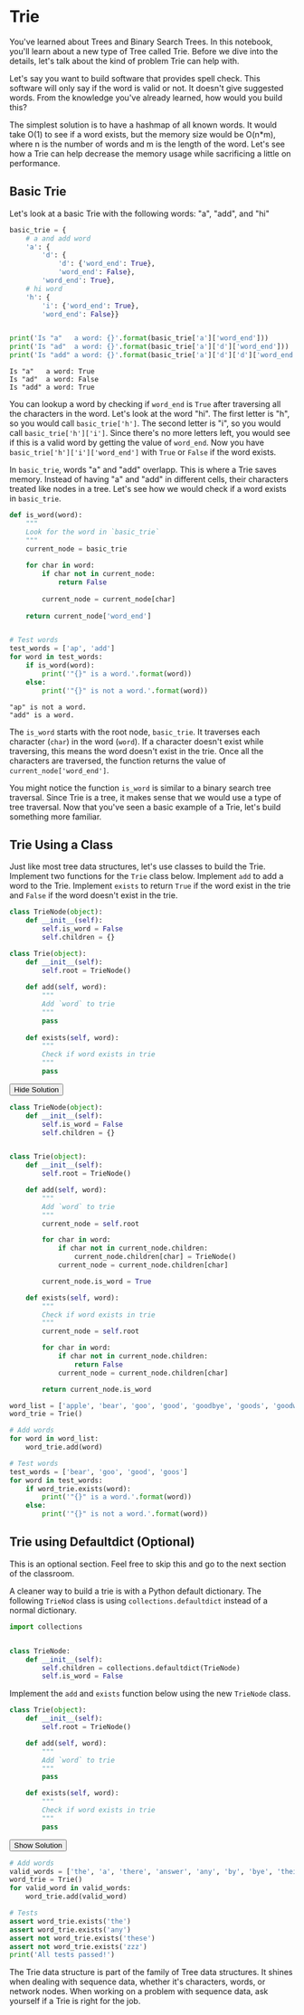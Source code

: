 
# Trie
You've learned about Trees and Binary Search Trees. In this notebook, you'll learn about a new type of Tree called Trie. Before we dive into the details, let's talk about the kind of problem Trie can help with.

Let's say you want to build software that provides spell check. This software will only say if the word is valid or not. It doesn't give suggested words. From the knowledge you've already learned, how would you build this?

The simplest solution is to have a hashmap of all known words. It would take O(1) to see if a word exists, but the memory size would be O(n\*m), where n is the number of words and m is the length of the word. Let's see how a Trie can help decrease the memory usage while sacrificing a little on performance.

## Basic Trie
Let's look at a basic Trie with the following words: "a", "add", and "hi"


```python
basic_trie = {
    # a and add word
    'a': {
        'd': {
            'd': {'word_end': True},
            'word_end': False},
        'word_end': True},
    # hi word
    'h': {
        'i': {'word_end': True},
        'word_end': False}}


print('Is "a"   a word: {}'.format(basic_trie['a']['word_end']))
print('Is "ad"  a word: {}'.format(basic_trie['a']['d']['word_end']))
print('Is "add" a word: {}'.format(basic_trie['a']['d']['d']['word_end']))
```

    Is "a"   a word: True
    Is "ad"  a word: False
    Is "add" a word: True


You can lookup a word by checking if `word_end` is `True` after traversing all the characters in the word. Let's look at the word "hi". The first letter is "h", so you would call `basic_trie['h']`. The second letter is "i", so you would call `basic_trie['h']['i']`. Since there's no more letters left, you would see if this is a valid word by getting the value of `word_end`. Now you have `basic_trie['h']['i']['word_end']` with `True` or `False` if the word exists.

In `basic_trie`, words "a" and "add" overlapp. This is where a Trie saves memory. Instead of having "a" and "add" in different cells, their characters treated like nodes in a tree. Let's see how we would check if a word exists in `basic_trie`.


```python
def is_word(word):
    """
    Look for the word in `basic_trie`
    """
    current_node = basic_trie
    
    for char in word:
        if char not in current_node:
            return False
        
        current_node = current_node[char]
    
    return current_node['word_end']


# Test words
test_words = ['ap', 'add']
for word in test_words:
    if is_word(word):
        print('"{}" is a word.'.format(word))
    else:
        print('"{}" is not a word.'.format(word))
```

    "ap" is not a word.
    "add" is a word.


The `is_word` starts with the root node, `basic_trie`. It traverses each character (`char`) in the word (`word`). If a character doesn't exist while traversing, this means the word doesn't exist in the trie. Once all the characters are traversed, the function returns the value of `current_node['word_end']`.

You might notice the function `is_word` is similar to a binary search tree traversal. Since Trie is a tree, it makes sense that we would use a type of tree traversal. Now that you've seen a basic example of a Trie, let's build something more familiar.
## Trie Using a Class
Just like most tree data structures, let's use classes to build the Trie. Implement two functions for the `Trie` class below. Implement `add` to add a word to the Trie. Implement `exists` to return `True` if the word exist in the trie and `False` if the word doesn't exist in the trie.



```python
class TrieNode(object):
    def __init__(self):
        self.is_word = False
        self.children = {}

class Trie(object):
    def __init__(self):
        self.root = TrieNode()
    
    def add(self, word):
        """
        Add `word` to trie
        """
        pass
    
    def exists(self, word):
        """
        Check if word exists in trie
        """
        pass
```

<span class="graffiti-highlight graffiti-id_h7y0qpa-id_pncadbt"><i></i><button>Hide Solution</button></span>


```python
class TrieNode(object):
    def __init__(self):
        self.is_word = False
        self.children = {}


class Trie(object):
    def __init__(self):
        self.root = TrieNode()

    def add(self, word):
        """
        Add `word` to trie
        """
        current_node = self.root

        for char in word:
            if char not in current_node.children:
                current_node.children[char] = TrieNode()
            current_node = current_node.children[char]

        current_node.is_word = True

    def exists(self, word):
        """
        Check if word exists in trie
        """
        current_node = self.root

        for char in word:
            if char not in current_node.children:
                return False
            current_node = current_node.children[char]

        return current_node.is_word
```


```python
word_list = ['apple', 'bear', 'goo', 'good', 'goodbye', 'goods', 'goodwill', 'gooses'  ,'zebra']
word_trie = Trie()

# Add words
for word in word_list:
    word_trie.add(word)

# Test words
test_words = ['bear', 'goo', 'good', 'goos']
for word in test_words:
    if word_trie.exists(word):
        print('"{}" is a word.'.format(word))
    else:
        print('"{}" is not a word.'.format(word))
```

## Trie using Defaultdict (Optional)
This is an optional section. Feel free to skip this and go to the next section of the classroom.

A cleaner way to build a trie is with a Python default dictionary. The following `TrieNod` class is using `collections.defaultdict` instead of a normal dictionary.


```python
import collections


class TrieNode:
    def __init__(self):
        self.children = collections.defaultdict(TrieNode)
        self.is_word = False
```

Implement the `add` and `exists` function below using the new `TrieNode` class.


```python
class Trie(object):
    def __init__(self):
        self.root = TrieNode()

    def add(self, word):
        """
        Add `word` to trie
        """
        pass

    def exists(self, word):
        """
        Check if word exists in trie
        """
        pass
```

<span class="graffiti-highlight graffiti-id_158726u-id_461jk1b"><i></i><button>Show Solution</button></span>


```python
# Add words
valid_words = ['the', 'a', 'there', 'answer', 'any', 'by', 'bye', 'their']
word_trie = Trie()
for valid_word in valid_words:
    word_trie.add(valid_word)

# Tests
assert word_trie.exists('the')
assert word_trie.exists('any')
assert not word_trie.exists('these')
assert not word_trie.exists('zzz')
print('All tests passed!')
```

The Trie data structure is part of the family of Tree data structures. It shines when dealing with sequence data, whether it's characters, words, or network nodes. When working on a problem with sequence data, ask yourself if a Trie is right for the job.
